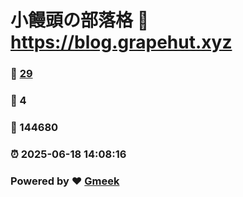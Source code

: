 # 小饅頭の部落格 :link: https://blog.grapehut.xyz 
### :page_facing_up: [29](https://blog.grapehut.xyz/tag.html) 
### :speech_balloon: 4 
### :hibiscus: 144680 
### :alarm_clock: 2025-06-18 14:08:16 
### Powered by :heart: [Gmeek](https://github.com/Meekdai/Gmeek)
